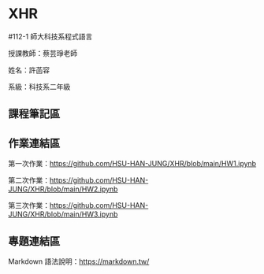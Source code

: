 # XHR
#112-1 師大科技系程式語言

授課教師：蔡芸琤老師

姓名：許菡容

系級：科技系二年級

## 課程筆記區

## 作業連結區
第一次作業：https://github.com/HSU-HAN-JUNG/XHR/blob/main/HW1.ipynb

第二次作業：https://github.com/HSU-HAN-JUNG/XHR/blob/main/HW2.ipynb

第三次作業：https://github.com/HSU-HAN-JUNG/XHR/blob/main/HW3.ipynb

## 專題連結區

Markdown 語法說明：https://markdown.tw/
